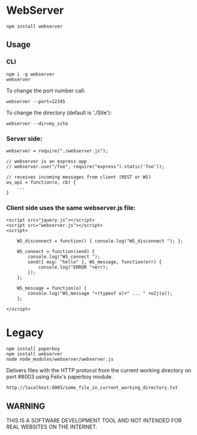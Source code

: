 

# WebServer

	npm install webserver

## Usage

### CLI
	npm i -g webserver
	webserver

To change the port number call:  

	webserver --port=12345

To change the directory (default is './Site'):  

	webserver --dir=my_site

### Server side:

	webserver = require("./webserver.js");

	// webserver is an express app
	// webserver.use("/foo", require("express").static('foo'));

	// receives incoming messages from client (REST or WS)
	ws_api = function(o, cb) {
		...
	}

### Client side uses the same webserver.js file:

	<script src="jquery.js"></script>
	<script src="webserver.js"></script>
	<script>

		WS_disconnect = function() { console.log("WS_disconnect "); };

		WS_connect = function(send) {
			console.log("WS_connect ");
			send({ msg: "hello" }, WS_message, function(err) {
				console.log("ERROR "+err);
			});
		};

		WS_message = function(o) {
			console.log("WS_message "+(typeof o)+" ... " +o2j(o));
		};

	</script>

# Legacy

	npm install paperboy
	npm install webserver
	node node_modules/webserver/webserver.js

Delivers files
with the HTTP protocol
from the current working directory
on port #8003
using Felix's paperboy module.

	http://localhost:8003/some_file_in_current_working_directory.txt

## WARNING

THIS IS A SOFTWARE DEVELOPMENT TOOL AND NOT INTENDED FOR REAL WEBSITES ON THE INTERNET.




